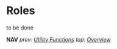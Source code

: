 # Roles
to be done

**NAV** *prev: [Utility Functions](utility_functions.md)*  *top: [Overview](README.md)* 